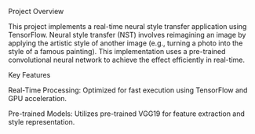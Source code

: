 Project Overview

This project implements a real-time neural style transfer application using TensorFlow. Neural style transfer (NST) involves reimagining an image by applying the artistic style of another image (e.g., turning a photo into the style of a famous painting). This implementation uses a pre-trained convolutional neural network to achieve the effect efficiently in real-time.

Key Features

Real-Time Processing: Optimized for fast execution using TensorFlow and GPU acceleration.

Pre-trained Models: Utilizes pre-trained VGG19 for feature extraction and style representation.

